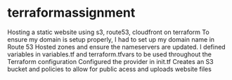 # terraformassignment
Hosting a static website using s3, route53, cloudfront on terraform
To ensure my domain is setup  properly, I had to set up my domain name in Route 53 Hosted zones and ensure the nameservers are updated. 
I defined variables in variables.tf and terraform.tfvars to be used throughout the Terraform configuration
Configured the provider in init.tf
Creates an S3 bucket and policies to allow for public acess and uploads website files
